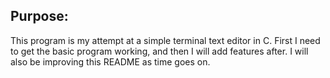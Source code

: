 ﻿## Purpose:
This program is my attempt at a simple terminal text editor in C. First I need to get the basic program working, and then I will add features after.
I will also be improving this README as time goes on.
